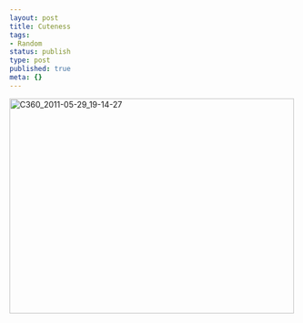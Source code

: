 ```yaml
---
layout: post
title: Cuteness
tags:
- Random
status: publish
type: post
published: true
meta: {}
---
```

<div class='posterous_autopost'><div class='p_embed p_image_embed'> <a href="http://posterous.com/getfile/files.posterous.com/fzero/COoH3Ws3emShxLBY8zIyqbBsciDyVQqZIflJL5bOHKr3UdRLwtK7PDkVVS6B/C360_2011-05-29_19-14-27.jpg.scaled.1000.jpg"><img alt="C360_2011-05-29_19-14-27" height="377" src="http://posterous.com/getfile/files.posterous.com/fzero/et8vliaIV6JYQMsDgi8NYyFYtgUlJG98mezaAERqPCSzr6sCvq9hvvXObLjv/C360_2011-05-29_19-14-27.jpg.scaled.500.jpg" width="500" /></a> </div> </div>
